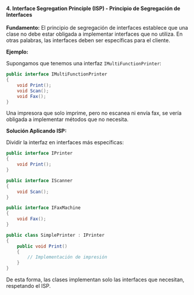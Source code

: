 #### **4. Interface Segregation Principle (ISP) - Principio de Segregación de Interfaces**

**Fundamento:**
El principio de segregación de interfaces establece que una clase no debe estar obligada a implementar interfaces que no utiliza. En otras palabras, las interfaces deben ser específicas para el cliente.

**Ejemplo:**

Supongamos que tenemos una interfaz `IMultiFunctionPrinter`:

```csharp
public interface IMultiFunctionPrinter
{
    void Print();
    void Scan();
    void Fax();
}
```

Una impresora que solo imprime, pero no escanea ni envía fax, se vería obligada a implementar métodos que no necesita.

**Solución Aplicando ISP:**

Dividir la interfaz en interfaces más específicas:

```csharp
public interface IPrinter
{
    void Print();
}

public interface IScanner
{
    void Scan();
}

public interface IFaxMachine
{
    void Fax();
}

public class SimplePrinter : IPrinter
{
    public void Print()
    {
        // Implementación de impresión
    }
}
```

De esta forma, las clases implementan solo las interfaces que necesitan, respetando el ISP.